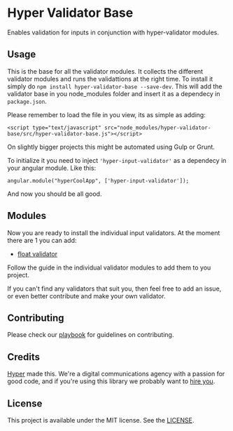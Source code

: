 # Hyper Validator Base

Enables validation for inputs in conjunction with hyper-validator modules.

## Usage

This is the base for all the validator modules. It collects the different validator modules and runs the
validattions at the right time. To install it simply do `npm install hyper-validator-base --save-dev`.
This will add the validator base in you node_modules folder and insert it as a dependecy in `package.json`.

Please remember to load the file in you view, its as simple as adding:

```
<script type="text/javascript" src="node_modules/hyper-validator-base/src/hyper-validator-base.js"></script>
```

On slightly bigger projects this might be automated using Gulp or Grunt.

To initialize it you need to inject `'hyper-input-validator'` as a dependecy in your angular module. Like this:

```
angular.module("hyperCoolApp", ['hyper-input-validator']);
```

And now you should be all good.

## Modules

Now you are ready to install the individual input validators. At the moment there are 1 you can add:
- [float validator]

[float validator]: https://github.com/hyperoslo/hyper-validator-float

Follow the guide in the individual validator modules to add them to you project.

If you can't find any validators that suit you, then feel free to add an issue, or even better
contribute and make your own validator.

## Contributing

Please check our [playbook] for guidelines on contributing.

[playbook]: https://github.com/hyperoslo/playbook/blob/master/GIT_AND_GITHUB.md

## Credits

[Hyper] made this. We're a digital communications agency with a passion for good
code, and if you're using this library we probably want to [hire you].

[hyper]: http://hyper.no
[hire you]: http://www.hyper.no/jobs

## License

This project is available under the MIT license. See the [LICENSE].

[license]: https://github.com/hyperoslo/hyper-content-for-angular/blob/master/LICENSE.md